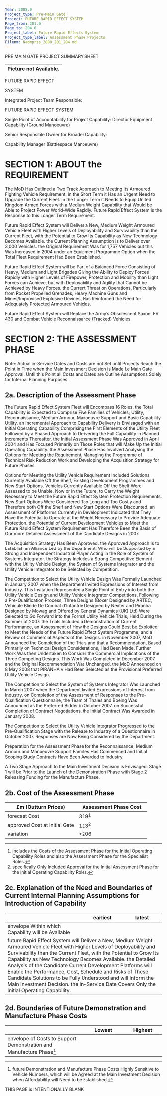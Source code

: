 ```yaml
---
Year: 2008.0
Project_type: Pre-Main Gate
Project: FUTURE RAPID EFFECT SYSTEM
Page_from: 201.0
Page_to: 204.0
Project_label: Future Rapid Effects System
Project_type_label: Assessment Phase Projects
Filenm: Naomprss_2008_201_204.md
---
```

PRE MAIN GATE PROJECT SUMMARY SHEET

| Picture not Available. |
|----------------------------|

FUTURE RAPID EFFECT

SYSTEM

Integrated Project Team Responsible:

FUTURE RAPID EFFECT SYSTEM

Single Point of Accountability for Project Capability: Director Equipment Capability (Ground Manoeuvre)

Senior Responsible Owner for Broader Capability:

Capability Manager (Battlespace Manoeuvre)

# SECTION 1: ABOUT the REQUIREMENT

The MoD Has Outlined a Two Track Approach to Meeting Its Armoured Fighting Vehicle Requirement. in the Short Term it Has an Urgent Need to Upgrade the Current Fleet. in the Longer Term it Needs to Equip United Kingdom Armed Forces with a Medium Weight Capability that Would be Able to Project Power World-Wide Rapidly. Future Rapid Effect System is the Response to this Longer Term Requirement.

Future Rapid Effect System will Deliver a New, Medium Weight Armoured Vehicle Fleet with Higher Levels of Deployability and Survivability than the Current Fleet, with the Potential to Grow Its Capability as New Technology Becomes Available. the Current Planning Assumption is to Deliver over 3,000 Vehicles. the Original Requirement Was for 1,757 Vehicles but this Was Increased in 2004 under an Equipment Programme Option when the Total Fleet Requirement Had Been Established.

Future Rapid Effect System will be Part of a Balanced Force Consisting of Heavy, Medium and Light Brigades Giving the Ability to Deploy Forces Rapidly with Higher Levels of Firepower, Protection and Mobility than Light Forces can Achieve, but with Deployability and Agility that Cannot be Achieved by Heavy Forces. the Current Threat on Operations, Particularly from Rocket Propelled Grenades, Heavy Machine Guns and Mines/Improvised Explosive Devices, Has Reinforced the Need for Adequately Protected Armoured Vehicles.

Future Rapid Effect System will Replace the Army’s Obsolescent Saxon, FV 430 and Combat Vehicle Reconnaissance (Tracked) Vehicles.

# SECTION 2: THE ASSESSMENT PHASE

Note: Actual in-Service Dates and Costs are not Set until Projects Reach the Point in Time when the Main Investment Decision is Made I.e Main Gate Approval. Until this Point all Costs and Dates are Outline Assumptions Solely for Internal Planning Purposes.

## 2a. Description of the Assessment Phase

The Future Rapid Effect System Fleet will Encompass 16 Roles. the Total Capability is Expected to Comprise Five Families of Vehicles;
Utility, Reconnaissance, Medium Armour, Manoeuvre Support and Basic Capability Utility. an Incremental Approach to Capability Delivery is Envisaged with an Initial Operating Capability Comprising the First Elements of the Utility Fleet Followed by a Phased Approach to Delivering the Full Capability in Planned Increments Thereafter. the Initial Assessment Phase Was Approved in April 2004 and Has Focused Primarily on Those Roles that will Make Up the Initial Operating Capability. the Assessment Phase Has Involved Analysing the Options for Meeting the Requirement, Managing the Programme of Technical Risk Reduction Work and Developing the Acquisition Strategy for Future Phases.

Options for Meeting the Utility Vehicle Requirement Included Solutions Currently Available Off the Shelf, Existing Development Programmes and New Start Options. Vehicles Currently Available Off the Shelf Were Assessed to be Unable, Now or in the Future, to Carry the Weight Necessary to Meet the Future Rapid Effect System Protection Requirements. New Start Options Were Considered Too Long and Too Costly and Therefore both Off the Shelf and New Start Options Were Discounted. an Assessment of Platforms Currently in Development Indicated that They Have the Potential to Operate at the Weight Necessary to Provide Adequate Protection. the Potential of Current Development Vehicles to Meet the Future Rapid Effect System Requirement Has Therefore Been the Basis of Our more Detailed Assessment of the Candidate Designs in 2007.

The Acquisition Strategy Has Been Approved. the Approved Approach is to Establish an Alliance Led by the Department, Who will be Supported by a Strong and Independent Industrial Player Acting in the Role of System of Systems Integrator. the Strategy Includes a Strong Competitive Element with the Utility Vehicle Design, the System of Systems Integrator and the Utility Vehicle Integrator to be Selected by Competition.

The Competition to Select the Utility Vehicle Design Was Formally Launched in January 2007 when the Department Invited Expressions of Interest from Industry. This Invitation Represented a Single Point of Entry into both the Utility Vehicle Design and Utility Vehicle Integrator Competitions. Following a Pre-Qualification Process, Three Designs (Boxer Designed by ARTEC, Vehicule Blinde De Combat d’Infantrie Designed by Nexter and Piranha Designed by Mowag and Offered by General Dynamics (UK) Ltd) Were Selected to Go Forward into the Formal Utility Vehicle Trials, Held During the Summer of 2007. the Trials Included a Demonstration of Current Performance, an Assessment of How the Designs Could Best be Exploited to Meet the Needs of the Future Rapid Effect System Programme; and a Review of Commercial Aspects of the Designs. in November 2007, MoD Announced the Completion of the Trials and that a Recommendation, Based Primarily on Technical Design Considerations, Had Been Made. Further Work Was then Undertaken to Consider the Commercial Implications of the Three Competing Designs. This Work Was Completed in December 2007 and the Original Recommendation Was Unchanged. the MoD Announced on 8 May 2008 that PIRANHA v Had Been Selected as the Provisional Preferred Utility Vehicle Design.

The Competition to Select the System of Systems Integrator Was Launched in March 2007 when the Department Invited Expressions of Interest from Industry. on Completion of the Assessment of Responses to the Pre-Qualification Questionnaire, the Team of Thales and Boeing Was Announced as the Preferred Bidder in October 2007. on Successful Completion of Contract Negotiations, the Initial Contract Was Awarded in January 2008.

The Competition to Select the Utility Vehicle Integrator Progressed to the Pre-Qualification Stage with the Release to Industry of a Questionnaire in October 2007. Responses are Now Being Considered by the Department.

Preparation for the Assessment Phase for the Reconnaissance, Medium Armour and Manoeuvre Support Families Has Commenced and Initial Scoping Study Contracts Have Been Awarded to Industry.

A Two Stage Approach to the Main Investment Decision is Envisaged. Stage 1 will be Prior to the Launch of the Demonstration Phase with Stage 2 Releasing Funding for the Manufacture Phase.

## 2b. Cost of the Assessment Phase

<table>
<colgroup>
<col Style="Width: 50%" />
<col Style="Width: 50%" />
</Colgroup>
<thead>
<tr>
<th>
£m (Outturn Prices)
</Th>
<th>
Assessment Phase Cost
</Th>
</Tr>
</Thead>
<tbody>
<tr>
<td>forecast Cost</Td>
<td>
319<a Href="Fn1" Class="Footnote-Ref" Id="Fnref1"
Role="Doc-Noteref"><sup>1</Sup></A>
</Td>
</Tr>
<tr>
<td>approved Cost at Initial Gate</Td>
<td>
113<a Href="Fn2" Class="Footnote-Ref" Id="Fnref2"
Role="Doc-Noteref"><sup>2</Sup></A>
</Td>
</Tr>
<tr>
<td>variation</Td>
<td>
+206
</Td>
</Tr>
</Tbody>
</Table>
<section Id="Footnotes" Class="Footnotes Footnotes-End-of-Document"
Role="Doc-Endnotes">
<hr />
<ol>
<li Id="Fn1">includes the Costs of the Assessment Phase for the Initial Operating Capability Roles and also the Assessment Phase for the Specialist Roles.<a Href="Fnref1" Class="Footnote-Back"
Role="Doc-Backlink">↩︎</A></Li>
<li Id="Fn2">specifically Only Included Approval for the Initial Assessment Phase for the Initial Operating Capability Roles.<a Href="Fnref2" Class="Footnote-Back" Role="Doc-Backlink">↩︎</A></Li>
</Ol>
</Section>

## 2c. Explanation of the Need and Boundaries of Current Internal Planning Assumptions for Introduction of Capability

<table>
<colgroup>
<col Style="Width: 49%" />
<col Style="Width: 25%" />
<col Style="Width: 25%" />
</Colgroup>
<thead>
<tr>
<th></Th>
<th>earliest</Th>
<th>latest</Th>
</Tr>
</Thead>
<tbody>
<tr>
<td>envelope Within which Capability will be Available</Td>
<td></Td>
<td></Td>
</Tr>
<tr>
<td Colspan="3">future Rapid Effect System will Deliver a New, Medium Weight Armoured Vehicle Fleet with Higher Levels of Deployability and Survivability than the Current Fleet, with the Potential to Grow Its Capability as New Technology Becomes Available. the Detailed Analysis of the Candidate Current Development Platforms will Enable the Performance, Cost, Schedule and Risks of These Candidate Solutions to be Fully Understood and will Inform the Main Investment Decision. the in-Service Date Covers Only the Initial Operating Capability.</Td>
</Tr>
</Tbody>
</Table>

## 2d. Boundaries of Future Demonstration and Manufacture Phase Costs

<table>
<colgroup>
<col Style="Width: 49%" />
<col Style="Width: 25%" />
<col Style="Width: 24%" />
</Colgroup>
<thead>
<tr>
<th></Th>
<th>
Lowest
</Th>
<th>
Highest
</Th>
</Tr>
</Thead>
<tbody>
<tr>
<td>envelope of Costs to Support Demonstration and Manufacture Phase<a Href="Fn1" Class="Footnote-Ref" Id="Fnref1"
Role="Doc-Noteref"><sup>1</Sup></A></Td>
<td>

</Td>
<td>

</Td>
</Tr>
</Tbody>
</Table>
<section Id="Footnotes" Class="Footnotes Footnotes-End-of-Document"
Role="Doc-Endnotes">
<hr />
<ol>
<li Id="Fn1">future Demonstration and Manufacture Phase Costs Highly Sensitive to Vehicle Numbers, which will be Agreed at the Main Investment Decision when Affordability will Need to be Established.<a Href="Fnref1" Class="Footnote-Back" Role="Doc-Backlink">↩︎</A></Li>
</Ol>
</Section>

THIS PAGE is INTENTIONALLY BLANK
